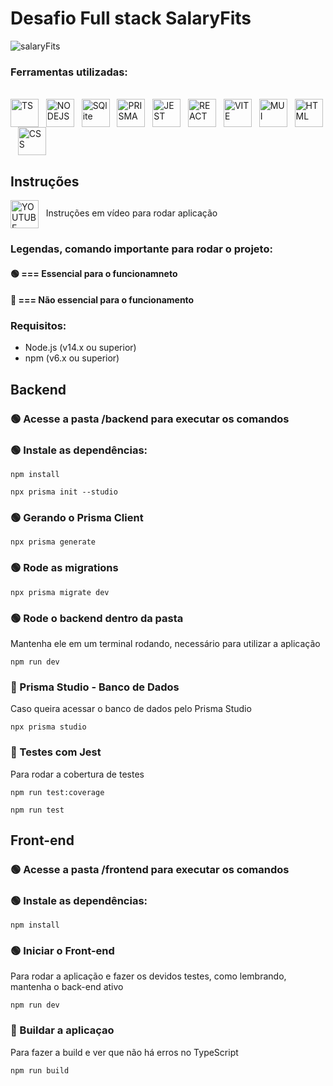 # Desafio Full stack SalaryFits

![salaryFits](https://github.com/Anderson-Zobel/salaryfits-desafio/assets/87586643/b8c6196a-c268-4bba-88ae-2c940f0ecf2f)

### Ferramentas utilizadas:

<div style="display: inline_block" align="left"><br>
   <img align="center" alt="TS" width="45"  src="https://cdn.jsdelivr.net/gh/devicons/devicon/icons/typescript/typescript-original.svg" />&nbsp;&nbsp;
   <img align="center" alt="NODEJS" width="45"  src="https://cdn.jsdelivr.net/gh/devicons/devicon/icons/nodejs/nodejs-original.svg" />&nbsp;&nbsp;
   <img align="center" alt="SQlite" width="45"   src="https://cdn.jsdelivr.net/gh/devicons/devicon/icons/sqlite/sqlite-original.svg" />&nbsp;&nbsp;
   <img align="center" alt="PRISMA" width="45"   src="https://cdn.freelogovectors.net/wp-content/uploads/2022/01/prisma_logo-freelogovectors.net_.png" />&nbsp;&nbsp;
   <img align="center" alt="JEST" width="45"      src="https://cdn.jsdelivr.net/gh/devicons/devicon/icons/jest/jest-plain.svg"  />&nbsp;&nbsp;
   <img align="center" alt="REACT" width="45"   src="https://cdn.jsdelivr.net/gh/devicons/devicon/icons/react/react-original.svg" />&nbsp;&nbsp;
   <img align="center" alt="VITE" width="45"   src="https://www.svgrepo.com/show/374167/vite.svg" />&nbsp;&nbsp;
   <img align="center" alt="MUI" width="45"   src="https://cdn.worldvectorlogo.com/logos/material-ui-1.svg" />&nbsp;&nbsp;
   <img align="center" alt="HTML" width="45" src="https://cdn.jsdelivr.net/gh/devicons/devicon/icons/html5/html5-original.svg" />&nbsp;&nbsp;
   <img align="center" alt="CSS" width="45"  src="https://cdn.jsdelivr.net/gh/devicons/devicon/icons/css3/css3-original.svg" />&nbsp;&nbsp;
 </div>
 
## Instruções
<a href="https:/youtu.be/HSXkzJf8FOc" target="_blank" style="text-decoration: none">
 <img 
  align="center" 
  alt="YOUTUBE" 
  width="45" 
  src="https://www.svgrepo.com/show/13671/youtube.svg"
  />
 &nbsp; Instruções em vídeo para rodar aplicação
</a>


### Legendas, comando importante para rodar o projeto:
#### 🟢 === Essencial para o funcionamneto
#### 🔵 === Não essencial para o funcionamento


### Requisitos:
 - Node.js (v14.x ou superior)
 - npm (v6.x ou superior)

## Backend
### 🟢 Acesse a pasta /backend para executar os comandos

### 🟢 Instale as dependências:
```
npm install
```

```
npx prisma init --studio
```

### 🟢 Gerando o Prisma Client
```
npx prisma generate
```

### 🟢 Rode as migrations
```
npx prisma migrate dev
```

### 🟢 Rode o backend dentro da pasta
Mantenha ele em um terminal rodando, necessário para utilizar a aplicação
```
npm run dev
```

### 🔵 Prisma Studio - Banco de Dados
Caso queira acessar o banco de dados pelo Prisma Studio
```
npx prisma studio
```

### 🔵 Testes com Jest
Para rodar a cobertura de testes
```
npm run test:coverage
```
```
npm run test
```

## Front-end
### 🟢 Acesse a pasta /frontend para executar os comandos

### 🟢 Instale as dependências:
```
npm install
```

### 🟢 Iniciar o Front-end
Para rodar a aplicação e fazer os devidos testes, como lembrando, mantenha o back-end ativo
```
npm run dev
```

### 🔵 Buildar a aplicaçao
Para fazer a build e ver que não há erros no TypeScript
```
npm run build
```

